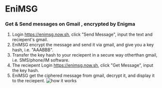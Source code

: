 # EniMSG
### Get & Send messages on Gmail , encrypted by Enigma

1. Login https://enimsg.now.sh, click "Send Message", input the text and reciepent's gmail.
2. EniMSG encrypt the message and send it via gmail, and give you a key hash, i.e. "AAABBB".
3. Transfer the key hash to your reciepent in a secure way otherthan gmail, i.e. SMS/phone/IM software.
4. The reciepent Login https://enimsg.now.sh, click "Get Message", input the key hash.
5. EniMSG get the ciphered message from gmail, decrypt it, and display it to the reciepent.
![how it works](https://github.com/i18z/enimsg/blob/master/img/enimsg.png)
